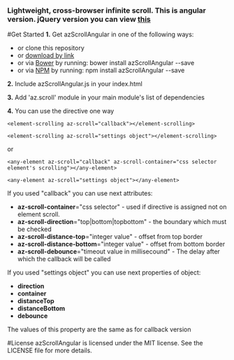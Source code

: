 ### Lightweight, cross-browser infinite scroll. This is angular version. jQuery version you can view [this](https://github.com/AzatKhalilov/azScroll)

#Get Started
**1.** Get azScrollAngular in one of the following ways:

+ or clone this repository
+ or [download by link](https://github.com/AzatKhalilov/azScrollAngular/blob/master/src/js/azScrollAngular.js)
+ or via [Bower](http://bower.io/) by running: bower install azScrollAngular --save
+ or via [NPM](http://npmjs.com/) by running: npm install azScrollAngular --save

**2.** Include azScrollAngular.js in your index.html

**3.** Add 'az.scroll' module in your main module's list of dependencies

**4.** You can use the directive one way

`<element-scrolling az-scroll="callback"></element-scrolling>`

`<element-scrolling az-scroll="settings object"></element-scrolling>`

or

`<any-element az-scroll="callback" az-scroll-container="css selector element's scrolling"></any-element>`

`<any-element az-scroll="settings object"></any-element>`


If you used "callback" you can use next attributes:


+ **az-scroll-container**="css selector" - used if directive is assigned not on element scroll.
+ **az-scroll-direction**="top|bottom|topbottom" - the boundary which must be checked
+ **az-scroll-distance-top**="integer value" - offset from top border
+ **az-scroll-distance-bottom**="integer value" - offset from bottom border
+ **az-scroll-debounce**="timeout value in millisecound" - The delay after which the callback will be called

If you used "settings object" you can use next properties of object:
+ **direction**
+ **container**
+ **distanceTop**
+ **distanceBottom**
+ **debounce**

The values of this property are the same as for callback version 


#License
azScrollAngular is licensed under the MIT license. See the LICENSE file for more details.
